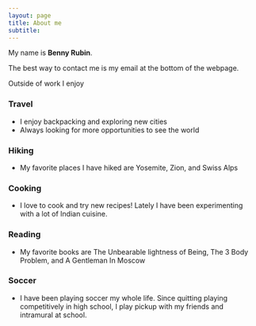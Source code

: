 ```yaml
---
layout: page
title: About me
subtitle: 
---
```



My name is **Benny Rubin**. 

The best way to contact me is my email at the bottom of the webpage. 

Outside of work I enjoy 
### Travel
- I enjoy backpacking and exploring new cities
- Always looking for more opportunities to see the world

### Hiking
- My favorite places I have hiked are Yosemite, Zion, and Swiss Alps

### Cooking
- I love to cook and try new recipes! Lately I have been experimenting with a lot of Indian cuisine. 

### Reading
- My favorite books are The Unbearable lightness of Being, The 3 Body Problem, and A Gentleman In Moscow

### Soccer
- I have been playing soccer my whole life. Since quitting playing competitively in high school, I play pickup with my friends and intramural at school. 


